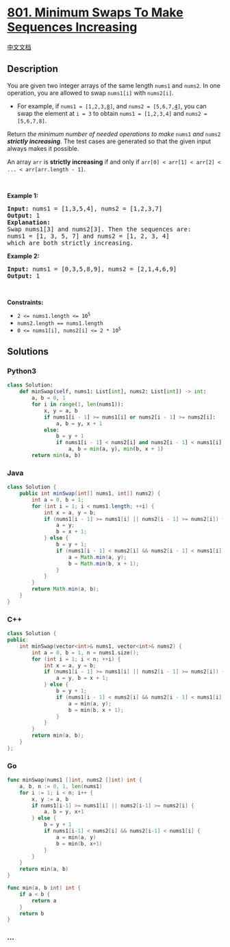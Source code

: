 # [801. Minimum Swaps To Make Sequences Increasing](https://leetcode.com/problems/minimum-swaps-to-make-sequences-increasing)

[中文文档](/solution/0800-0899/0801.Minimum%20Swaps%20To%20Make%20Sequences%20Increasing/README.md)

## Description

<p>You are given two integer arrays of the same length <code>nums1</code> and <code>nums2</code>. In one operation, you are allowed to swap <code>nums1[i]</code> with <code>nums2[i]</code>.</p>

<ul>
	<li>For example, if <code>nums1 = [1,2,3,<u>8</u>]</code>, and <code>nums2 = [5,6,7,<u>4</u>]</code>, you can swap the element at <code>i = 3</code> to obtain <code>nums1 = [1,2,3,4]</code> and <code>nums2 = [5,6,7,8]</code>.</li>
</ul>

<p>Return <em>the minimum number of needed operations to make </em><code>nums1</code><em> and </em><code>nums2</code><em> <strong>strictly increasing</strong></em>. The test cases are generated so that the given input always makes it possible.</p>

<p>An array <code>arr</code> is <strong>strictly increasing</strong> if and only if <code>arr[0] &lt; arr[1] &lt; arr[2] &lt; ... &lt; arr[arr.length - 1]</code>.</p>

<p>&nbsp;</p>
<p><strong class="example">Example 1:</strong></p>

<pre>
<strong>Input:</strong> nums1 = [1,3,5,4], nums2 = [1,2,3,7]
<strong>Output:</strong> 1
<strong>Explanation:</strong> 
Swap nums1[3] and nums2[3]. Then the sequences are:
nums1 = [1, 3, 5, 7] and nums2 = [1, 2, 3, 4]
which are both strictly increasing.
</pre>

<p><strong class="example">Example 2:</strong></p>

<pre>
<strong>Input:</strong> nums1 = [0,3,5,8,9], nums2 = [2,1,4,6,9]
<strong>Output:</strong> 1
</pre>

<p>&nbsp;</p>
<p><strong>Constraints:</strong></p>

<ul>
	<li><code>2 &lt;= nums1.length &lt;= 10<sup>5</sup></code></li>
	<li><code>nums2.length == nums1.length</code></li>
	<li><code>0 &lt;= nums1[i], nums2[i] &lt;= 2 * 10<sup>5</sup></code></li>
</ul>

## Solutions

<!-- tabs:start -->

### **Python3**

```python
class Solution:
    def minSwap(self, nums1: List[int], nums2: List[int]) -> int:
        a, b = 0, 1
        for i in range(1, len(nums1)):
            x, y = a, b
            if nums1[i - 1] >= nums1[i] or nums2[i - 1] >= nums2[i]:
                a, b = y, x + 1
            else:
                b = y + 1
                if nums1[i - 1] < nums2[i] and nums2[i - 1] < nums1[i]:
                    a, b = min(a, y), min(b, x + 1)
        return min(a, b)
```

### **Java**

```java
class Solution {
    public int minSwap(int[] nums1, int[] nums2) {
        int a = 0, b = 1;
        for (int i = 1; i < nums1.length; ++i) {
            int x = a, y = b;
            if (nums1[i - 1] >= nums1[i] || nums2[i - 1] >= nums2[i]) {
                a = y;
                b = x + 1;
            } else {
                b = y + 1;
                if (nums1[i - 1] < nums2[i] && nums2[i - 1] < nums1[i]) {
                    a = Math.min(a, y);
                    b = Math.min(b, x + 1);
                }
            }
        }
        return Math.min(a, b);
    }
}
```

### **C++**

```cpp
class Solution {
public:
    int minSwap(vector<int>& nums1, vector<int>& nums2) {
        int a = 0, b = 1, n = nums1.size();
        for (int i = 1; i < n; ++i) {
            int x = a, y = b;
            if (nums1[i - 1] >= nums1[i] || nums2[i - 1] >= nums2[i]) {
                a = y, b = x + 1;
            } else {
                b = y + 1;
                if (nums1[i - 1] < nums2[i] && nums2[i - 1] < nums1[i]) {
                    a = min(a, y);
                    b = min(b, x + 1);
                }
            }
        }
        return min(a, b);
    }
};
```

### **Go**

```go
func minSwap(nums1 []int, nums2 []int) int {
	a, b, n := 0, 1, len(nums1)
	for i := 1; i < n; i++ {
		x, y := a, b
		if nums1[i-1] >= nums1[i] || nums2[i-1] >= nums2[i] {
			a, b = y, x+1
		} else {
			b = y + 1
			if nums1[i-1] < nums2[i] && nums2[i-1] < nums1[i] {
				a = min(a, y)
				b = min(b, x+1)
			}
		}
	}
	return min(a, b)
}

func min(a, b int) int {
	if a < b {
		return a
	}
	return b
}
```

### **...**

```

```

<!-- tabs:end -->
